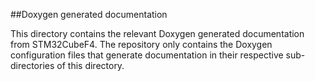 ##Doxygen generated documentation

This directory contains the relevant Doxygen generated documentation from
STM32CubeF4. The repository only contains the Doxygen configuration files that
generate documentation in their respective sub-directories of this directory.
